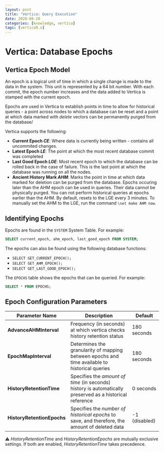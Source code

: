 ```yaml
---
layout: post
title: "Vertica: Query Execution"
date: 2020-08-28
categories: [knowledge, vertica]
tags: [vertica9.x]
---
```


# Vertica: Database Epochs

## Vertica Epoch Model

An epoch is a logical unit of time in which a single change is made to the data in the system. This unit is represented by a 64 bit number. With each commit, the epoch number increases and the data added to Vertica is stamped with the current epoch.

Epochs are used in Vertica to establish points in time to allow for historical queries - a point across nodes to which a database can be reset and a point at which data marked with *delete* vectors can be permanently purged from the database/

Vertica supports the following:

- **Current Epoch *CE***: Where data is currently being written - contains all uncommited changes.
- **Latest Epoch *LE***: The point at which the most recent database commit was completed
- **Last Good Epoch *LGE***: Most recent epoch to which the database can be rolled back in the case of failure. This is the last point at which the database was running on all the nodes.
- **Ancient History Mark *AHM***: Marks the point in time at which data marked for deletion can be purged from the database.  Epochs occuring later than the AHM epoch can be used in queries. Their data cannot be physically purged. You can not perform historical queries at epochs earlier than the AHM. By default, resets to the LGE every 3 minutes. To manually set the AHM to the LGE, run the command `\set make AHM now`.

## Identifying Epochs

Epochs are found in the `SYSTEM` System Table. For example:

```sql
SELECT current_epoch, ahm_epoch, last_good_epoch FROM SYSTEM;
```

The epochs can also be found using the following database functions:

- `SELECT GET_CURRENT_EPOCH();`
- `SELECT GET_AHM_EPOCH();`
- `SELECT GET_LAST_GOOD_EPOCH();`

The `EPOCHS` table shows the epochs that can be queried. For example:

```sql
SELECT * FROM EPOCHS;
```

## Epoch Configuration Parameters

| Parameter Name             	| Description                                                                                              	| Default       	|
|----------------------------	|----------------------------------------------------------------------------------------------------------	|---------------	|
| **AdvanceAHMInterval**     	| Frequency (in seconds) at which vertica checks history retention status                                  	| 180 seconds   	|
| **EpochMapInterval**       	| Determines the granularity of mapping between epochs and time available to historical queries            	| 180 seconds   	|
| **HistoryRetentionTime**   	| Specifies the *amount of time* (in seconds) history is automatically preserved as a historical reference 	| 0 seconds     	|
| **HistoryRetentionEpochs** 	| Specifies the *number of historical epochs* to save, and therefore, the amount of deleted data           	| -1 (disabled) 	|

⚠ *HistoryRetentionTime* and *HistoryRetentionEpochs* are mutually exclusive settings. If both are enabled, *HistoryRetentionTime* takes precedence.